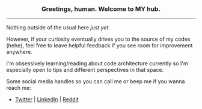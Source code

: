 <h3 align="center"> Greetings, human. Welcome to MY hub.</h3>
<hr>

Nothing outside of the usual here _just yet_.

However, if your curiosity eventually drives you to the source of my codes (hehe), feel free to leave helpful feedback if you see room for improvement anywhere.

I'm obsessively learning/reading about code architecture currently so I'm especially open to tips and different perspectives in that space.


Some social media handles so you can call me or beep me if you wanna reach me:
   
   - [Twitter](https://twitter.com/goonerlagoon "My Twitter") | [LinkedIn](https://www.linkedin.com/in/gavin-a-810b6524/ "My LinkedIn") | [Reddit](reddit.com/u/goonerlagooner "My Reddit")
  
